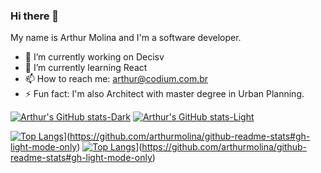 ### Hi there 👋

My name is Arthur Molina and I'm a software developer.

- 🔭 I’m currently working on Decisv
- 🌱 I’m currently learning React
- 📫 How to reach me: arthur@codium.com.br
- ⚡ Fun fact: I'm also Architect with master degree in Urban Planning.


<!--
- 🔭 I’m currently working on ...
- 🌱 I’m currently learning ...
- 👯 I’m looking to collaborate on ...
- 🤔 I’m looking for help with ...
- 💬 Ask me about ...
- 📫 How to reach me: ...
- 😄 Pronouns: ...
- ⚡ Fun fact: ...
-->

[![Arthur's GitHub stats-Dark](https://github-readme-stats.vercel.app/api?username=arthurmolina&show_icons=true&theme=dark#gh-dark-mode-only)](https://github.com/arthurmolina/github-readme-stats#gh-dark-mode-only)
[![Arthur's GitHub stats-Light](https://github-readme-stats.vercel.app/api?username=arthurmolina&show_icons=true&theme=default#gh-light-mode-only)](https://github.com/arthurmolina/github-readme-stats#gh-light-mode-only)

[![Top Langs](https://github-readme-stats.vercel.app/api/top-langs/?username=arthurmolina)](https://github.com/arthurmolina/github-readme-stats&theme=dark#gh-dark-mode-only)](https://github.com/arthurmolina/github-readme-stats#gh-light-mode-only)
[![Top Langs](https://github-readme-stats.vercel.app/api/top-langs/?username=arthurmolina)](https://github.com/arthurmolina/github-readme-stats&theme=default#gh-light-mode-only)](https://github.com/arthurmolina/github-readme-stats#gh-light-mode-only)
